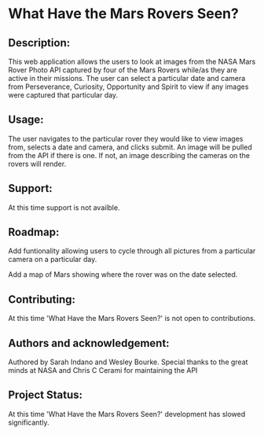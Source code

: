 # What Have the Mars Rovers Seen?

## Description:
This web application allows the users to look at images from the NASA Mars Rover Photo API captured by four of the Mars Rovers while/as they are active in their missions. The user can select a particular date and camera from Perseverance, Curiosity, Opportunity and Spirit to view if any images were captured that particular day.

## Usage:
The user navigates to the particular rover they would like to view images from, selects a date and camera, and clicks submit. An image will be pulled from the API if there is one. If not, an image describing the cameras on the rovers will render.

## Support:
At this time support is not availble.

## Roadmap:
Add funtionality allowing users to cycle through all pictures from a particular camera on a particular day.

Add a map of Mars showing where the rover was on the date selected.

## Contributing:
At this time 'What Have the Mars Rovers Seen?' is not open to contributions.

## Authors and acknowledgement:
Authored by Sarah Indano and Wesley Bourke.
Special thanks to the great minds at NASA and Chris C Cerami for maintaining the API

## Project Status:
At this time 'What Have the Mars Rovers Seen?' development has slowed significantly.